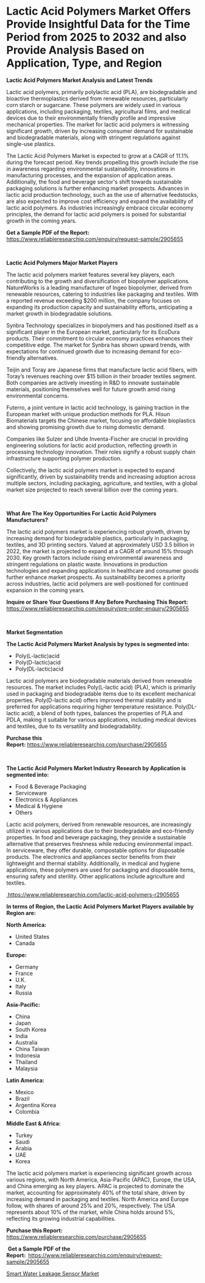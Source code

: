 <p><h1>Lactic Acid Polymers Market Offers Provide Insightful Data for the Time Period from 2025 to 2032 and also Provide Analysis Based on Application, Type, and Region</h1></p><p><strong>Lactic Acid Polymers Market Analysis and Latest Trends</strong></p>
<p><p>Lactic acid polymers, primarily polylactic acid (PLA), are biodegradable and bioactive thermoplastics derived from renewable resources, particularly corn starch or sugarcane. These polymers are widely used in various applications, including packaging, textiles, agricultural films, and medical devices due to their environmentally friendly profile and impressive mechanical properties. The market for lactic acid polymers is witnessing significant growth, driven by increasing consumer demand for sustainable and biodegradable materials, along with stringent regulations against single-use plastics.</p><p>The Lactic Acid Polymers Market is expected to grow at a CAGR of 11.1% during the forecast period. Key trends propelling this growth include the rise in awareness regarding environmental sustainability, innovations in manufacturing processes, and the expansion of application areas. Additionally, the food and beverage sector's shift towards sustainable packaging solutions is further enhancing market prospects. Advances in lactic acid production technology, such as the use of alternative feedstocks, are also expected to improve cost efficiency and expand the availability of lactic acid polymers. As industries increasingly embrace circular economy principles, the demand for lactic acid polymers is poised for substantial growth in the coming years.</p></p>
<p><strong>Get a Sample PDF of the Report:&nbsp;</strong> <a href="https://www.reliableresearchiq.com/enquiry/request-sample/2905655?utm_campaign=3107&utm_medium=2&utm_source=Github&utm_content=ia&utm_term=12032025&utm_id=lactic-acid-polymers">https://www.reliableresearchiq.com/enquiry/request-sample/2905655</a></p>
<p>&nbsp;</p>
<p><strong>Lactic Acid Polymers Major Market Players</strong></p>
<p><p>The lactic acid polymers market features several key players, each contributing to the growth and diversification of biopolymer applications. NatureWorks is a leading manufacturer of Ingeo biopolymer, derived from renewable resources, catering to industries like packaging and textiles. With a reported revenue exceeding $200 million, the company focuses on expanding its production capacity and sustainability efforts, anticipating a market growth in biodegradable solutions.</p><p>Synbra Technology specializes in biopolymers and has positioned itself as a significant player in the European market, particularly for its EcoDura products. Their commitment to circular economy practices enhances their competitive edge. The market for Synbra has shown upward trends, with expectations for continued growth due to increasing demand for eco-friendly alternatives.</p><p>Teijin and Toray are Japanese firms that manufacture lactic acid fibers, with Toray’s revenues reaching over $15 billion in their broader textiles segment. Both companies are actively investing in R&D to innovate sustainable materials, positioning themselves well for future growth amid rising environmental concerns.</p><p>Futerro, a joint venture in lactic acid technology, is gaining traction in the European market with unique production methods for PLA. Hisun Biomaterials targets the Chinese market, focusing on affordable bioplastics and showing promising growth due to rising domestic demand.</p><p>Companies like Sulzer and Uhde Inventa-Fischer are crucial in providing engineering solutions for lactic acid production, reflecting growth in processing technology innovation. Their roles signify a robust supply chain infrastructure supporting polymer production.</p><p>Collectively, the lactic acid polymers market is expected to expand significantly, driven by sustainability trends and increasing adoption across multiple sectors, including packaging, agriculture, and textiles, with a global market size projected to reach several billion over the coming years.</p></p>
<p>&nbsp;</p>
<p><strong>What Are The Key Opportunities For Lactic Acid Polymers Manufacturers?</strong></p>
<p><p>The lactic acid polymers market is experiencing robust growth, driven by increasing demand for biodegradable plastics, particularly in packaging, textiles, and 3D printing sectors. Valued at approximately USD 3.5 billion in 2022, the market is projected to expand at a CAGR of around 15% through 2030. Key growth factors include rising environmental awareness and stringent regulations on plastic waste. Innovations in production technologies and expanding applications in healthcare and consumer goods further enhance market prospects. As sustainability becomes a priority across industries, lactic acid polymers are well-positioned for continued expansion in the coming years.</p></p>
<p><strong>Inquire or Share Your Questions If Any Before Purchasing This Report:</strong> <a href="https://www.reliableresearchiq.com/enquiry/pre-order-enquiry/2905655?utm_campaign=3107&utm_medium=2&utm_source=Github&utm_content=ia&utm_term=12032025&utm_id=lactic-acid-polymers">https://www.reliableresearchiq.com/enquiry/pre-order-enquiry/2905655</a></p>
<p>&nbsp;</p>
<p><strong>Market Segmentation</strong></p>
<p><strong>The Lactic Acid Polymers Market Analysis by types is segmented into:</strong></p>
<p><ul><li>Poly(L-lactic)acid</li><li>Poly(D-lactic)acid</li><li>Poly(DL-lactic)acid</li></ul></p>
<p><p>Lactic acid polymers are biodegradable materials derived from renewable resources. The market includes Poly(L-lactic acid) (PLA), which is primarily used in packaging and biodegradable items due to its excellent mechanical properties. Poly(D-lactic acid) offers improved thermal stability and is preferred for applications requiring higher temperature resistance. Poly(DL-lactic acid), a blend of both types, balances the properties of PLA and PDLA, making it suitable for various applications, including medical devices and textiles, due to its versatility and biodegradability.</p></p>
<p><strong>Purchase this Report:&nbsp;</strong><a href="https://www.reliableresearchiq.com/purchase/2905655?utm_campaign=3107&utm_medium=2&utm_source=Github&utm_content=ia&utm_term=12032025&utm_id=lactic-acid-polymers">https://www.reliableresearchiq.com/purchase/2905655</a></p>
<p>&nbsp;</p>
<p><strong>The Lactic Acid Polymers Market Industry Research by Application is segmented into:</strong></p>
<p><ul><li>Food & Beverage Packaging</li><li>Serviceware</li><li>Electronics & Appliances</li><li>Medical & Hygiene</li><li>Others</li></ul></p>
<p><p>Lactic acid polymers, derived from renewable resources, are increasingly utilized in various applications due to their biodegradable and eco-friendly properties. In food and beverage packaging, they provide a sustainable alternative that preserves freshness while reducing environmental impact. In serviceware, they offer durable, compostable options for disposable products. The electronics and appliances sector benefits from their lightweight and thermal stability. Additionally, in medical and hygiene applications, these polymers are used for packaging and disposable items, ensuring safety and sterility. Other applications include agriculture and textiles.</p></p>
<p><a href="https://www.reliableresearchiq.com/lactic-acid-polymers-r2905655?utm_campaign=3107&utm_medium=2&utm_source=Github&utm_content=ia&utm_term=12032025&utm_id=lactic-acid-polymers">&nbsp;https://www.reliableresearchiq.com/lactic-acid-polymers-r2905655</a></p>
<p><strong>In terms of Region, the Lactic Acid Polymers Market Players available by Region are:</strong></p>
<p>
    <p> <strong> North America: </strong>
        <ul>
            <li>United States</li>
            <li>Canada</li>
        </ul>
        </p> 
    <p> <strong> Europe: </strong>
        <ul>
            <li>Germany</li>
            <li>France</li>
            <li>U.K.</li>
            <li>Italy</li>
            <li>Russia</li>
        </ul>
        </p> 
    <p> <strong> Asia-Pacific: </strong>
        <ul>
            <li>China</li>
            <li>Japan</li>
            <li>South Korea</li>
            <li>India</li>
            <li>Australia</li>
            <li>China Taiwan</li>
            <li>Indonesia</li>
            <li>Thailand</li>
            <li>Malaysia</li>
        </ul>
        </p> 
    <p> <strong> Latin America: </strong>
        <ul>
            <li>Mexico</li>
            <li>Brazil</li>
            <li>Argentina Korea</li>
            <li>Colombia</li>
        </ul>
        </p> 
    <p> <strong> Middle East & Africa: </strong>
        <ul>
            <li>Turkey</li>
            <li>Saudi</li>
            <li>Arabia</li>
            <li>UAE</li>
            <li>Korea</li>
        </ul>
    </p>
    </p>
<p><p>The lactic acid polymers market is experiencing significant growth across various regions, with North America, Asia-Pacific (APAC), Europe, the USA, and China emerging as key players. APAC is projected to dominate the market, accounting for approximately 40% of the total share, driven by increasing demand in packaging and textiles. North America and Europe follow, with shares of around 25% and 20%, respectively. The USA represents about 10% of the market, while China holds around 5%, reflecting its growing industrial capabilities.</p></p>
<p><strong>Purchase this Report: </strong><a href="https://www.reliableresearchiq.com/purchase/2905655?utm_campaign=3107&utm_medium=2&utm_source=Github&utm_content=ia&utm_term=12032025&utm_id=lactic-acid-polymers">https://www.reliableresearchiq.com/purchase/2905655</a></p>
<p>&nbsp;<strong>Get a Sample PDF of the Report:&nbsp;&nbsp;</strong><a href="https://www.reliableresearchiq.com/enquiry/request-sample/2905655?utm_campaign=3107&utm_medium=2&utm_source=Github&utm_content=ia&utm_term=12032025&utm_id=lactic-acid-polymers">https://www.reliableresearchiq.com/enquiry/request-sample/2905655</a></p>
<p><strong></strong></p>
<p><p><a href="https://github.com/duscarajlha/Market-Research-Report-List-1/blob/main/smart-water-leakage-sensor-market.md?utm_campaign=3107&utm_medium=2&utm_source=Github&utm_content=ia&utm_term=12032025&utm_id=lactic-acid-polymers">Smart Water Leakage Sensor Market</a></p></p>